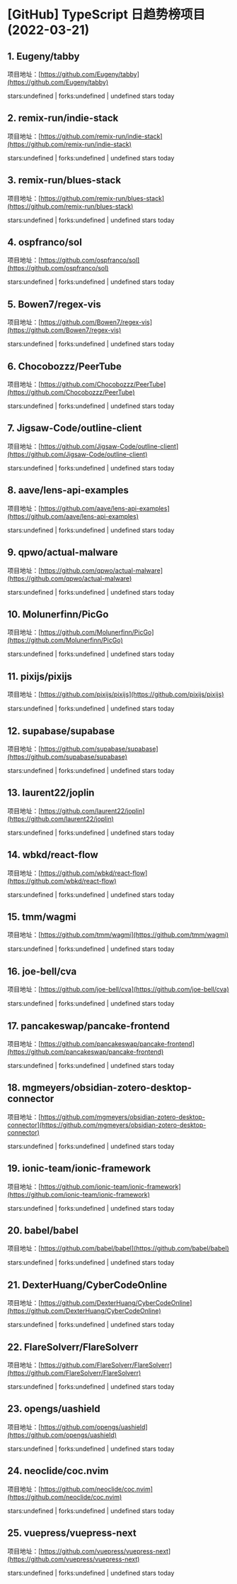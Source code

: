 # [GitHub] TypeScript 日趋势榜项目(2022-03-21)

## 1. Eugeny/tabby 

项目地址：[https://github.com/Eugeny/tabby](https://github.com/Eugeny/tabby)

stars:undefined | forks:undefined | undefined stars today 



## 2. remix-run/indie-stack 

项目地址：[https://github.com/remix-run/indie-stack](https://github.com/remix-run/indie-stack)

stars:undefined | forks:undefined | undefined stars today 



## 3. remix-run/blues-stack 

项目地址：[https://github.com/remix-run/blues-stack](https://github.com/remix-run/blues-stack)

stars:undefined | forks:undefined | undefined stars today 



## 4. ospfranco/sol 

项目地址：[https://github.com/ospfranco/sol](https://github.com/ospfranco/sol)

stars:undefined | forks:undefined | undefined stars today 



## 5. Bowen7/regex-vis 

项目地址：[https://github.com/Bowen7/regex-vis](https://github.com/Bowen7/regex-vis)

stars:undefined | forks:undefined | undefined stars today 



## 6. Chocobozzz/PeerTube 

项目地址：[https://github.com/Chocobozzz/PeerTube](https://github.com/Chocobozzz/PeerTube)

stars:undefined | forks:undefined | undefined stars today 



## 7. Jigsaw-Code/outline-client 

项目地址：[https://github.com/Jigsaw-Code/outline-client](https://github.com/Jigsaw-Code/outline-client)

stars:undefined | forks:undefined | undefined stars today 



## 8. aave/lens-api-examples 

项目地址：[https://github.com/aave/lens-api-examples](https://github.com/aave/lens-api-examples)

stars:undefined | forks:undefined | undefined stars today 



## 9. qpwo/actual-malware 

项目地址：[https://github.com/qpwo/actual-malware](https://github.com/qpwo/actual-malware)

stars:undefined | forks:undefined | undefined stars today 



## 10. Molunerfinn/PicGo 

项目地址：[https://github.com/Molunerfinn/PicGo](https://github.com/Molunerfinn/PicGo)

stars:undefined | forks:undefined | undefined stars today 



## 11. pixijs/pixijs 

项目地址：[https://github.com/pixijs/pixijs](https://github.com/pixijs/pixijs)

stars:undefined | forks:undefined | undefined stars today 



## 12. supabase/supabase 

项目地址：[https://github.com/supabase/supabase](https://github.com/supabase/supabase)

stars:undefined | forks:undefined | undefined stars today 



## 13. laurent22/joplin 

项目地址：[https://github.com/laurent22/joplin](https://github.com/laurent22/joplin)

stars:undefined | forks:undefined | undefined stars today 



## 14. wbkd/react-flow 

项目地址：[https://github.com/wbkd/react-flow](https://github.com/wbkd/react-flow)

stars:undefined | forks:undefined | undefined stars today 



## 15. tmm/wagmi 

项目地址：[https://github.com/tmm/wagmi](https://github.com/tmm/wagmi)

stars:undefined | forks:undefined | undefined stars today 



## 16. joe-bell/cva 

项目地址：[https://github.com/joe-bell/cva](https://github.com/joe-bell/cva)

stars:undefined | forks:undefined | undefined stars today 



## 17. pancakeswap/pancake-frontend 

项目地址：[https://github.com/pancakeswap/pancake-frontend](https://github.com/pancakeswap/pancake-frontend)

stars:undefined | forks:undefined | undefined stars today 



## 18. mgmeyers/obsidian-zotero-desktop-connector 

项目地址：[https://github.com/mgmeyers/obsidian-zotero-desktop-connector](https://github.com/mgmeyers/obsidian-zotero-desktop-connector)

stars:undefined | forks:undefined | undefined stars today 



## 19. ionic-team/ionic-framework 

项目地址：[https://github.com/ionic-team/ionic-framework](https://github.com/ionic-team/ionic-framework)

stars:undefined | forks:undefined | undefined stars today 



## 20. babel/babel 

项目地址：[https://github.com/babel/babel](https://github.com/babel/babel)

stars:undefined | forks:undefined | undefined stars today 



## 21. DexterHuang/CyberCodeOnline 

项目地址：[https://github.com/DexterHuang/CyberCodeOnline](https://github.com/DexterHuang/CyberCodeOnline)

stars:undefined | forks:undefined | undefined stars today 



## 22. FlareSolverr/FlareSolverr 

项目地址：[https://github.com/FlareSolverr/FlareSolverr](https://github.com/FlareSolverr/FlareSolverr)

stars:undefined | forks:undefined | undefined stars today 



## 23. opengs/uashield 

项目地址：[https://github.com/opengs/uashield](https://github.com/opengs/uashield)

stars:undefined | forks:undefined | undefined stars today 



## 24. neoclide/coc.nvim 

项目地址：[https://github.com/neoclide/coc.nvim](https://github.com/neoclide/coc.nvim)

stars:undefined | forks:undefined | undefined stars today 



## 25. vuepress/vuepress-next 

项目地址：[https://github.com/vuepress/vuepress-next](https://github.com/vuepress/vuepress-next)

stars:undefined | forks:undefined | undefined stars today 



